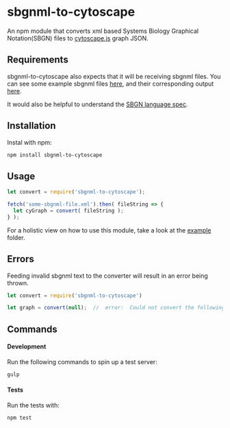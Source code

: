 # sbgnml-to-cytoscape
An npm module that converts xml based Systems Biology Graphical Notation(SBGN) files to [cytoscape.js](https://github.com/Cytoscape/cytoscape.js) graph JSON.

## Requirements
sbgnml-to-cytoscape also expects that it will be receiving sbgnml files.  You can see some example sbgnml files [here](https://github.com/PathwayCommons/sbgnml-to-cytoscape/tree/master/test/fixtures/input), and their corresponding output [here](https://github.com/PathwayCommons/sbgnml-to-cytoscape/tree/master/test/fixtures/output).

It would also be helpful to understand the [SBGN language spec](http://sbgn.github.io/sbgn/).

## Installation
Instal with npm:

```sh
npm install sbgnml-to-cytoscape
```

## Usage

```js
let convert = require('sbgnml-to-cytoscape');

fetch('some-sbgnml-file.xml').then( fileString => {
  let cyGraph = convert( fileString );
} );
```

For a holistic view on how to use this module, take a look at the [example](https://github.com/PathwayCommons/sbgnml-to-cytoscape/tree/master/example) folder.

## Errors

Feeding invalid sbgnml text to the converter will result in an error being thrown.

```js
let convert = require('sbgnml-to-cytoscape')

let graph = convert(null);  //  error:  Could not convert the following text to xml: null
```

## Commands

#### Development
Run the following commands to spin up a test server:
```sh
gulp
```

#### Tests
Run the tests with:
```sh
npm test
```
